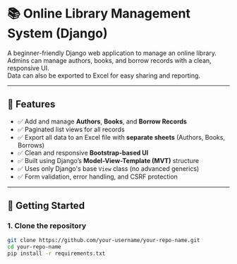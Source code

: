 # 📚 Online Library Management System (Django)

A beginner-friendly Django web application to manage an online library.  
Admins can manage authors, books, and borrow records with a clean, responsive UI.  
Data can also be exported to Excel for easy sharing and reporting.

---

## 🚀 Features

- ✅ Add and manage **Authors**, **Books**, and **Borrow Records**
- ✅ Paginated list views for all records
- ✅ Export all data to an Excel file with **separate sheets** (Authors, Books, Borrows)
- ✅ Clean and responsive **Bootstrap-based UI**
- ✅ Built using Django’s **Model-View-Template (MVT)** structure
- ✅ Uses only Django's base `View` class (no advanced generics)
- ✅ Form validation, error handling, and CSRF protection

---

## 🚀 Getting Started

### 1. Clone the repository
```bash
git clone https://github.com/your-username/your-repo-name.git
cd your-repo-name
pip install -r requirements.txt
